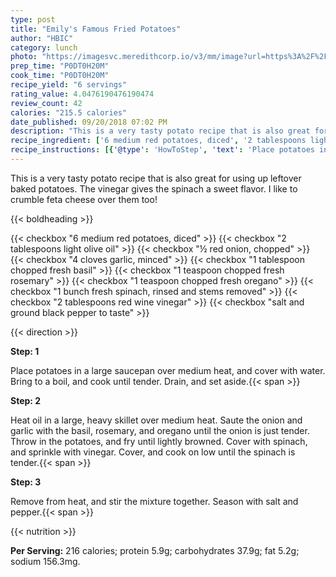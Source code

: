 ```yaml
---
type: post
title: "Emily's Famous Fried Potatoes"
author: "HBIC"
category: lunch
photo: "https://imagesvc.meredithcorp.io/v3/mm/image?url=https%3A%2F%2Fimages.media-allrecipes.com%2Fuserphotos%2F99967.jpg"
prep_time: "P0DT0H20M"
cook_time: "P0DT0H20M"
recipe_yield: "6 servings"
rating_value: 4.0476190476190474
review_count: 42
calories: "215.5 calories"
date_published: 09/20/2018 07:02 PM
description: "This is a very tasty potato recipe that is also great for using up leftover baked potatoes. The vinegar gives the spinach a sweet flavor. I like to crumble feta cheese over them too!"
recipe_ingredient: ['6 medium red potatoes, diced', '2 tablespoons light olive oil', '½ red onion, chopped', '4 cloves garlic, minced', '1 tablespoon chopped fresh basil', '1 teaspoon chopped fresh rosemary', '1 teaspoon chopped fresh oregano', '1 bunch fresh spinach, rinsed and stems removed', '2 tablespoons red wine vinegar', 'salt and ground black pepper to taste']
recipe_instructions: [{'@type': 'HowToStep', 'text': 'Place potatoes in a large saucepan over medium heat, and cover with water. Bring to a boil, and cook until tender. Drain, and set aside.\n'}, {'@type': 'HowToStep', 'text': 'Heat oil in a large, heavy skillet over medium heat. Saute the onion and garlic with the basil, rosemary, and oregano until the onion is just tender. Throw in the potatoes, and fry until lightly browned. Cover with spinach, and sprinkle with vinegar. Cover, and cook on low until the spinach is tender.\n'}, {'@type': 'HowToStep', 'text': 'Remove from heat, and stir the mixture together. Season with salt and pepper.\n'}]
---
```


This is a very tasty potato recipe that is also great for using up leftover baked potatoes. The vinegar gives the spinach a sweet flavor. I like to crumble feta cheese over them too! 

{{< boldheading >}}

{{< checkbox "6 medium red potatoes, diced" >}}
{{< checkbox "2 tablespoons light olive oil" >}}
{{< checkbox "½  red onion, chopped" >}}
{{< checkbox "4 cloves garlic, minced" >}}
{{< checkbox "1 tablespoon chopped fresh basil" >}}
{{< checkbox "1 teaspoon chopped fresh rosemary" >}}
{{< checkbox "1 teaspoon chopped fresh oregano" >}}
{{< checkbox "1 bunch fresh spinach, rinsed and stems removed" >}}
{{< checkbox "2 tablespoons red wine vinegar" >}}
{{< checkbox "salt and ground black pepper to taste" >}}


{{< direction >}}

**Step: 1**

Place potatoes in a large saucepan over medium heat, and cover with water. Bring to a boil, and cook until tender. Drain, and set aside.{{< span >}}

**Step: 2**

Heat oil in a large, heavy skillet over medium heat. Saute the onion and garlic with the basil, rosemary, and oregano until the onion is just tender. Throw in the potatoes, and fry until lightly browned. Cover with spinach, and sprinkle with vinegar. Cover, and cook on low until the spinach is tender.{{< span >}}

**Step: 3**

Remove from heat, and stir the mixture together. Season with salt and pepper.{{< span >}}

{{< nutrition >}}

**Per Serving:** 216 calories; protein 5.9g; carbohydrates 37.9g; fat 5.2g; sodium 156.3mg.